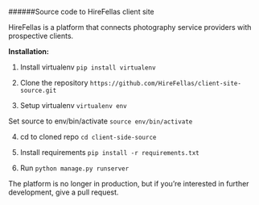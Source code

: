 ######Source code to HireFellas client site

HireFellas is a platform that connects photography service providers with prospective clients.

**Installation:**<br>
1) Install virtualenv
`pip install virtualenv`

2) Clone the repository
`https://github.com/HireFellas/client-site-source.git`

3) Setup virtualenv
`virtualenv env`

Set source to env/bin/activate
`source env/bin/activate`

4) cd to cloned repo
`cd client-side-source`

5) Install requirements
`pip install -r requirements.txt`

6) Run
`python manage.py runserver`


The platform is no longer in production, but if you’re interested in further development, give a pull request.
